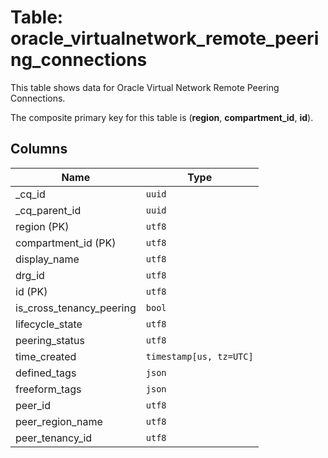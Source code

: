 # Table: oracle_virtualnetwork_remote_peering_connections

This table shows data for Oracle Virtual Network Remote Peering Connections.

The composite primary key for this table is (**region**, **compartment_id**, **id**).

## Columns

| Name          | Type          |
| ------------- | ------------- |
|_cq_id|`uuid`|
|_cq_parent_id|`uuid`|
|region (PK)|`utf8`|
|compartment_id (PK)|`utf8`|
|display_name|`utf8`|
|drg_id|`utf8`|
|id (PK)|`utf8`|
|is_cross_tenancy_peering|`bool`|
|lifecycle_state|`utf8`|
|peering_status|`utf8`|
|time_created|`timestamp[us, tz=UTC]`|
|defined_tags|`json`|
|freeform_tags|`json`|
|peer_id|`utf8`|
|peer_region_name|`utf8`|
|peer_tenancy_id|`utf8`|